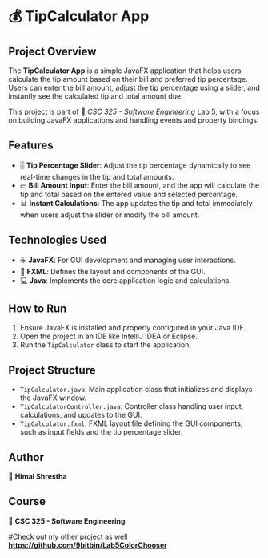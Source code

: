# 💰 TipCalculator App

## Project Overview
The **TipCalculator App** is a simple JavaFX application that helps users calculate the tip amount based on their bill and preferred tip percentage. Users can enter the bill amount, adjust the tip percentage using a slider, and instantly see the calculated tip and total amount due.

This project is part of 📘 *CSC 325 - Software Engineering* Lab 5, with a focus on building JavaFX applications and handling events and property bindings.

## Features
- 🎚️ **Tip Percentage Slider**: Adjust the tip percentage dynamically to see real-time changes in the tip and total amounts.
- 💵 **Bill Amount Input**: Enter the bill amount, and the app will calculate the tip and total based on the entered value and selected percentage.
- 📊 **Instant Calculations**: The app updates the tip and total immediately when users adjust the slider or modify the bill amount.

## Technologies Used
- ☕ **JavaFX**: For GUI development and managing user interactions.
- 📄 **FXML**: Defines the layout and components of the GUI.
- 💻 **Java**: Implements the core application logic and calculations.

## How to Run
1. Ensure JavaFX is installed and properly configured in your Java IDE.
2. Open the project in an IDE like IntelliJ IDEA or Eclipse.
3. Run the `TipCalculator` class to start the application.

## Project Structure
- `TipCalculator.java`: Main application class that initializes and displays the JavaFX window.
- `TipCalculatorController.java`: Controller class handling user input, calculations, and updates to the GUI.
- `TipCalculator.fxml`: FXML layout file defining the GUI components, such as input fields and the tip percentage slider.

## Author
👤 **Himal Shrestha**

## Course
📘 **CSC 325 - Software Engineering**

#Check out my other project as well 
**https://github.com/9bitbin/Lab5ColorChooser**
